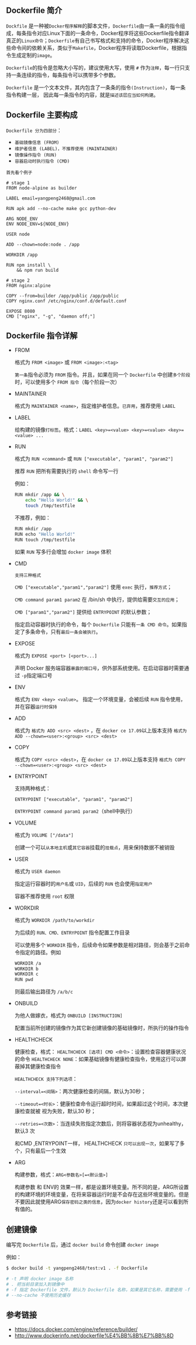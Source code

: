 ## Dockerfile 简介
`Dockfile` 是一种被`Docker程序解释`的脚本文件，`Dockerfile`由一条一条的指令组成，每条指令对应Linux下面的一条命令，Docker程序将这些Dockerfile指令翻译真正的`Linux命令`；`Dockerfile`有自己书写格式和支持的命令，Docker程序解决这些命令间的依赖关系，类似于`Makefile`，Docker程序将读取Dockerfile，根据指令生成定制的`image`。

`Dockerfile`的指令是忽略大小写的，建议使用大写，使用 `#` 作为`注释`，每一行只支持一条连续的指令，每条指令可以携带多个参数。

`Dockerfile` 是一个文本文件，其内包含了一条条的指令`(Instruction)`，每一条指令构建一层， 因此每一条指令的内容，就是`描述该层应当如何构建`。

## Dockerfile 主要构成

`Dockerfile 分为四部分`：
- `基础镜像信息 (FROM)`
- `维护者信息 (LABEL)，不推荐使用 (MAINTAINER)`
- `镜像操作指令 (RUN)`
- `容器启动时执行指令 (CMD)`

`首先看个例子`
```
# stage 1
FROM node-alpine as builder

LABEL email=yangpeng2468@gmail.com

RUN apk add --no-cache make gcc python-dev

ARG NODE_ENV
ENV NODE_ENV=${NODE_ENV}

USER node

ADD --chown=node:node . /app

WORKDIR /app

RUN npm install \
    && npm run build

# stage 2
FROM nginx:alpine

COPY --from=builder /app/public /app/public
COPY nginx.conf /etc/nginx/conf.d/default.conf

EXPOSE 8080
CMD ["nginx", "-g", "daemon off;"]
```

## Dockerfile 指令详解

- FROM

    格式为 `FROM <image>` 或 `FROM <image>:<tag>`

    `第一条`指令必须为 `FROM` 指令。并且，如果在同一个 `Dockerfile` 中创建`多个阶段`时，可以使用多个 `FROM 指令`（每个阶段一次）

- MAINTAINER

    格式为 `MAINTAINER <name>`，指定维护者信息。`已弃用`，推荐使用 `LABEL`

- LABEL

    给构建的镜像`打标签`。格式：`LABEL <key>=<value> <key>=<value> <key>=<value> ...`

- RUN

    格式为 `RUN <command>` 或 `RUN ["executable", "param1", "param2"]`

    推荐 `RUN` 把所有需要执行的 `shell` 命令写一行

    例如：

    ```bash
    RUN mkdir /app && \
        echo "Hello World!" && \
        touch /tmp/testfile
    ```

    不推荐，例如：
    ```bash
    RUN mkdir /app
    RUN echo "Hello World!"
    RUN touch /tmp/testfile
    ``` 

    如果 `RUN` 写多行会增加 `docker image` 体积

- CMD

    `支持三种格式`

    `CMD ["executable","param1","param2"]` 使用 `exec` 执行，`推荐方式`；

    `CMD command param1 param2` 在 /bin/sh 中执行，提供给需要`交互的应用`；
    
    `CMD ["param1","param2"]` 提供给 `ENTRYPOINT` 的默认参数；

    指定启动容器时执行的命令，每个 `Dockerfile` 只能有`一条 CMD 命令`。如果指定了多条命令，只有`最后一条会被执行`。

- EXPOSE

    格式为 `EXPOSE <port> [<port>...]`

    声明 Docker 服务端容器`暴露的端口号`，供外部系统使用。在启动容器时需要通过 `-p`指定端口号

- ENV

    格式为 `ENV <key> <value>`。 指定一个环境变量，会被后续 `RUN` 指令使用，并在容器`运行时保持`

- ADD

    格式为 `格式为 ADD <src> <dest>` ，在 `docker ce 17.09`以上版本支持 `格式为 ADD --chown=<user>:<group> <src> <dest>`

- COPY

    格式为 `COPY <src> <dest>`，在 `docker ce 17.09`以上版本支持 `格式为 COPY --chown=<user>:<group> <src> <dest>`

- ENTRYPOINT

    支持两种格式：

    `ENTRYPOINT ["executable", "param1", "param2"]`

    `ENTRYPOINT command param1 param2`（shell中执行）

- VOLUME

    格式为 `VOLUME ["/data"]`

    创建一个可以`从本地主机`或`其它容器`挂载的`挂载点`，用来保持数据不被销毁

- USER

    格式为 `USER daemon`

    指定运行容器时的`用户名`或 `UID`，后续的 `RUN` 也会使用`指定用户`

    容器不推荐使用 `root` 权限

- WORKDIR

    格式为 `WORKDIR /path/to/workdir`

    为后续的 `RUN、CMD、ENTRYPOINT` 指令配置工作目录

    可以使用多个 `WORKDIR` 指令，后续命令如果参数是相对路径，则会基于之前命令指定的路径。例如

    ```bash
    WORKDIR /a
    WORKDIR b
    WORKDIR c
    RUN pwd
    ```
    则最后输出路径为 `/a/b/c`

- ONBUILD

    为他人做嫁衣，格式为 `ONBUILD [INSTRUCTION]`

    配置当前所创建的镜像作为其它新创建镜像的基础镜像时，所执行的操作指令


- HEALTHCHECK

    健康检查，格式：
    `HEALTHCHECK [选项] CMD <命令>`：设置检查容器健康状况的命令
    `HEALTHCHECK NONE`：如果基础镜像有健康检查指令，使用这行可以屏蔽掉其健康检查指令

    `HEALTHCHECK 支持下列选项`：

    `--interval=<间隔>`：两次健康检查的间隔，默认为30秒；

    `--timeout=<时长>`：健康检查命令运行超时时间，如果超过这个时间，本次健康检查就被 视为失败，默认30 秒；

    `--retries=<次数>`：当连续失败指定次数后，则将容器状态视为unhealthy，默认3 次

    和CMD ,ENTRYPOINT一样， HEALTHCHECK `只可以出现一次`，如果写了多个，只有最后一个生效

- ARG

    构建参数，格式：`ARG<参数名>[=<默认值>]`

    构建参数 和 ENV的 效果一样，都是设置环境变量。所不同的是，ARG所设置的构建环境的环境变量，在将来容器运行时是不会存在这些环境变量的。但是不要因此就使用ARG`保存密码之类的信息`，因为`docker history`还是可以看到所有值的。


## 创建镜像

编写完 `Dockerfile` 后，通过 `docker build` 命令创建 `docker image`

例如：
```bash
$ docker build -t yangpeng2468/test:v1 . -f Dockerfile

# -t 声明 docker image 名称
# . 把当前目录加入到镜像中
# -f 指定 Dockerfile 文件，默认为 Dockerfile 名称，如果是其它名称，需要使用 -f 来指定
# --no-cache 不使用历史缓存
```

## 参考链接

- https://docs.docker.com/engine/reference/builder/
- http://www.dockerinfo.net/dockerfile%E4%BB%8B%E7%BB%8D